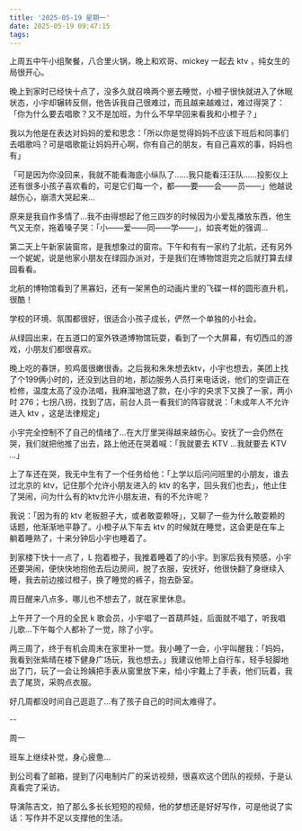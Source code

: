 ```yaml
---
title: '2025-05-19 星期一'
date: 2025-05-19 09:47:15
tags:
---
```


上周五中午小组聚餐，八合里火锅，晚上和欢哥、mickey 一起去 ktv ，纯女生的局很开心。

晚上到家时已经快十点了，没多久就召唤两个崽去睡觉，小橙子很快就进入了休眠状态，小宇却辗转反侧，他告诉我自己很难过，而且越来越难过，难过得哭了：「你为什么要去唱歌？又不是加班，为什么不早早回来看我和小橙子？」

我以为他是在表达对妈妈的爱和思念：「所以你是觉得妈妈不应该下班后和同事们去唱歌吗？可是唱歌能让妈妈开心啊，你有自己的朋友，有自己喜欢的事，妈妈也有」

「可是因为你没回来，我就不能看海底小纵队了......我只能看汪汪队......投影仪上还有很多小孩子喜欢看的，可是它们每一个，都——要——会——员——」他越说越伤心，崩溃大哭起来...

原来是我自作多情了...我不由得想起了他三四岁的时候因为小爱乱播放东西，他生气又无奈，拖着嗓子哭：「小——爱——同——学——」，如丧考妣的强调...

第二天上午新家装窗帘，是我想象过的窗帘。下午和有有一家约了北航，还有另外一个妮妮，说是他家小朋友在绿园办派对，于是我们在博物馆逛完之后就打算去绿园看看。

北航的博物馆看到了黑寡妇，还有一架黑色的动画片里的飞碟一样的圆形直升机，很酷！

学校的环境、氛围都很好，很适合小孩子成长，俨然一个单独的小社会。

从绿园出来，在五道口的室外铁道博物馆玩耍，看到了一个大屏幕，有切西瓜的游戏，小朋友们都很喜欢。

晚上吃的春饼，煎鸡蛋很嫩很香。之后我和朱朱想去ktv，小宇也想去，美团上找了个199俩小时的，还没到达目的地，那边服务人员打来电话说，他们的空调正在检修，温度太高了没办法唱，我麻溜地退了款，在小宇的央求下又换了一家，两小时 276；七拐八拐，找到了店，前台人员一看我们的阵容就说：「未成年人不允许进入 ktv ，这是法律规定」

小宇完全控制不了自己的情绪了...在大厅里哭得越来越伤心。安抚了一会仍然在哭，我们就把他推了出去，路上他还在哭着喊：「我就要去 KTV ...我就要去 KTV ...」

上了车还在哭，我无中生有了一个任务给他：「上学以后问问班里的小朋友，谁去过北京的 ktv，记住那个允许小朋友进入的 ktv 的名字，回头我们也去」，他止住了哭闹，问为什么有的ktv允许小朋友进，有的不允许呢？

我说：「因为有的 ktv 老板胆子大，或者敢耍赖呀」，又聊了一些为什么敢耍赖的话题，他渐渐地平静了。小橙子从下车去 ktv 的时候就在睡觉，这会更是在车上躺着睡熟了，十来分钟后小宇也睡着了。

到家楼下快十一点了，L 抱着橙子，我推着睡着了的小宇。到家后我有预感，小宇还要哭闹，便快快地抱他去后边房间，脱了衣服，安抚好，他很快翻了身继续入睡，我去前边接过橙子，换了睡觉的裤子，抱去卧室。

周日醒来八点多，哪儿也不想去了，就在家里休息。

上午开了一个月的全民 k 歌会员，小宇唱了一首葫芦娃，后面就不唱了，听我唱儿歌...下午每个人都补了一觉，除了小宇。

两三周了，终于有机会周末在家里补一觉。我小睡了一会，小宇叫醒我：「妈妈，我看到张紫晴在楼下健身广场玩，我也想去。」我建议他带上自行车，轻手轻脚地出了门，玩了一会让玲姨把手表从窗里放下来，给小宇戴上了手表，他们玩着，我去了尾货，采购点衣服。

好几周都没时间自己逛逛了...有了孩子自己的时间太难得了。

--

周一

班车上继续补觉，身心疲惫...

到公司看了邮箱，提到了闪电制片厂的采访视频，很喜欢这个团队的视频，于是认真看完了采访。

导演陈吉文，拍了那么多长长短短的视频，他的梦想还是好好写作，可是他说了实话：写作并不足以支撑他的生活。

